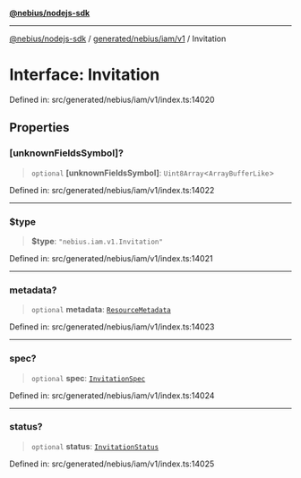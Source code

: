 [**@nebius/nodejs-sdk**](../../../../../README.md)

---

[@nebius/nodejs-sdk](../../../../../README.md) / [generated/nebius/iam/v1](../README.md) / Invitation

# Interface: Invitation

Defined in: src/generated/nebius/iam/v1/index.ts:14020

## Properties

### \[unknownFieldsSymbol\]?

> `optional` **\[unknownFieldsSymbol\]**: `Uint8Array`\<`ArrayBufferLike`\>

Defined in: src/generated/nebius/iam/v1/index.ts:14022

---

### $type

> **$type**: `"nebius.iam.v1.Invitation"`

Defined in: src/generated/nebius/iam/v1/index.ts:14021

---

### metadata?

> `optional` **metadata**: [`ResourceMetadata`](../../../common/v1/interfaces/ResourceMetadata.md)

Defined in: src/generated/nebius/iam/v1/index.ts:14023

---

### spec?

> `optional` **spec**: [`InvitationSpec`](InvitationSpec.md)

Defined in: src/generated/nebius/iam/v1/index.ts:14024

---

### status?

> `optional` **status**: [`InvitationStatus`](InvitationStatus.md)

Defined in: src/generated/nebius/iam/v1/index.ts:14025

